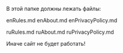 В этой папке должны лежать файлы:

enRules.md
enAbout.md
enPrivacyPolicy.md

ruRules.md
ruAbout.md
ruPrivacyPolicy.md

Иначе сайт не будет работать!
